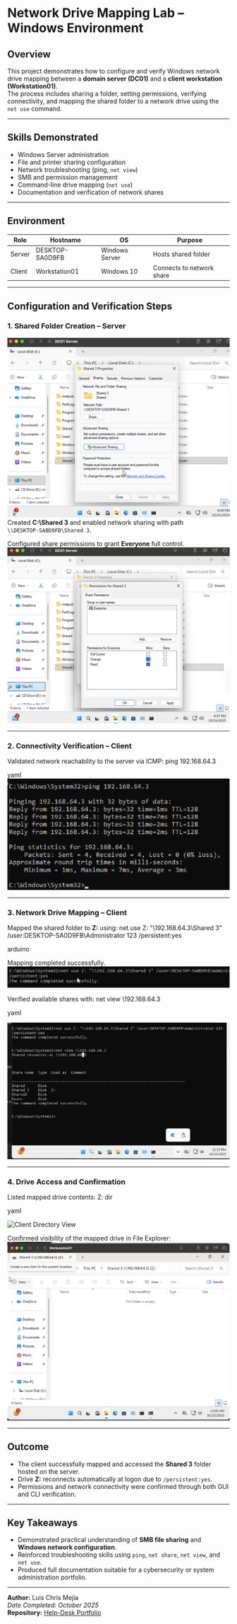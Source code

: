 # Network Drive Mapping Lab – Windows Environment

## Overview
This project demonstrates how to configure and verify Windows network drive mapping between a **domain server (DC01)** and a **client workstation (Workstation01)**.  
The process includes sharing a folder, setting permissions, verifying connectivity, and mapping the shared folder to a network drive using the `net use` command.

---

## Skills Demonstrated
- Windows Server administration
- File and printer sharing configuration
- Network troubleshooting (ping, `net view`)
- SMB and permission management
- Command-line drive mapping (`net use`)
- Documentation and verification of network shares

---

## Environment
| Role | Hostname | OS | Purpose |
|------|-----------|----|----------|
| Server | DESKTOP-SA0D9FB | Windows Server | Hosts shared folder |
| Client | Workstation01 | Windows 10 | Connects to network share |

---

## Configuration and Verification Steps

### 1. Shared Folder Creation – Server
![Server Share Folder](./screenshots/L3-07_Server_ShareFolder.png)  
Created **C:\Shared 3** and enabled network sharing with path  
`\\DESKTOP-SA0D9FB\Shared 3`.

Configured share permissions to grant **Everyone** full control.  
![Server Permissions](./screenshots/L3-07_Server_Permissions.png)

---

### 2. Connectivity Verification – Client
Validated network reachability to the server via ICMP:
ping 192.168.64.3

yaml
![Client Ping Test](./screenshots/L3-07_Client_Troubleshooting1.png)

---

### 3. Network Drive Mapping – Client
Mapped the shared folder to **Z:** using:
net use Z: "\192.168.64.3\Shared 3" /user:DESKTOP-SA0D9FB\Administrator 123 /persistent:yes

arduino

Mapping completed successfully.  
![Client Net Use Command](./screenshots/L3-07_Client_Command.png)

Verified available shares with:
net view \192.168.64.3

yaml

![Client Net View](./screenshots/L3-04_Client_NetView.png)

--- 

### 4. Drive Access and Confirmation
Listed mapped drive contents:
Z:
dir

yaml

![Client Directory View](./screenshots/L3-07_Client_Dir.png)

Confirmed visibility of the mapped drive in File Explorer:  
![Client This PC Z Drive](./screenshots/L3-07_Client_ThisPC_ZDrive.png)

---

## Outcome
- The client successfully mapped and accessed the **Shared 3** folder hosted on the server.  
- Drive **Z:** reconnects automatically at logon due to `/persistent:yes`.  
- Permissions and network connectivity were confirmed through both GUI and CLI verification.

---

## Key Takeaways
- Demonstrated practical understanding of **SMB file sharing** and **Windows network configuration**.  
- Reinforced troubleshooting skills using `ping`, `net share`, `net view`, and `net use`.  
- Produced full documentation suitable for a cybersecurity or system administration portfolio.

---

**Author:** Luis Chris Mejia  
*Date Completed: October 2025*  
**Repository:** [Help-Desk Portfolio](https://github.com/ChrisCyberTech/help-desk-portfolio)